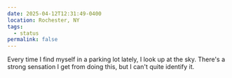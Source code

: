 ```yaml
---
date: 2025-04-12T12:31:49-0400
location: Rochester, NY
tags:
  - status
permalink: false
---
```

Every time I find myself in a parking lot lately, I look up at the sky. There's a strong sensation I get from doing this, but I can't quite identify it.